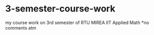 # 3-semester-course-work
my course work on 3rd semester of RTU MIREA IIT Applied Math
*no comments atm
